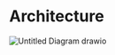 # Architecture
![Untitled Diagram drawio](https://user-images.githubusercontent.com/67352969/141254885-77e54a00-bcf4-47f6-8402-1791ccc3b1da.png)
